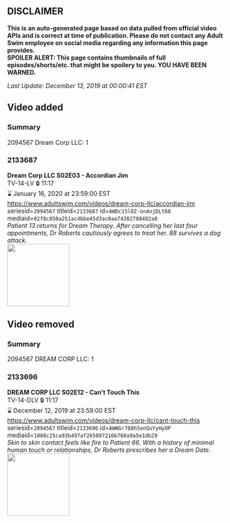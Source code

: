 ## DISCLAIMER
**This is an auto-generated page based on data pulled from official video APIs and is correct at time of publication. Please do not contact any Adult Swim employee on social media regarding any information this page provides.**  
**SPOILER ALERT: This page contains thumbnails of full episodes/shorts/etc. that might be spoilery to you. YOU HAVE BEEN WARNED.**  

_Last Update: December 13, 2019 at 00:00:41 EST_
## Video added
### Summary
2094567 Dream Corp LLC: 1  
### 2133687
**Dream Corp LLC S02E03 - Accordian Jim**  
TV-14-LV 🔒 11:17  
⌛ January 16, 2020 at 23:59:00 EST  
https://www.adultswim.com/videos/dream-corp-llc/accordian-jim  
seriesid=`2094567` titleid=`2133687` id=`AWDc15lOZ-onAnjDLt68` mediaid=`02f8c850a251ac4bbe45d3ac0aa74382788482a8`  
_Patient 13 returns for Dream Therapy. After cancelling her last four appointments, Dr Roberts cautiously agrees to treat her. 88 survives a dog attack._  
<a href="https://i.cdn.turner.com/adultswim/big/image-upload/thumbnails/thumb-2_image-154041275899616.jpg"><img src="https://i.cdn.turner.com/adultswim/big/image-upload/thumbnails/thumb-2_image-154041275899616.jpg" height="144px" /></a>
## Video removed
### Summary
2094567 DREAM CORP LLC: 1  
### 2133696
**DREAM CORP LLC S02E12 - Can't Touch This**  
TV-14-DLV 🔒 11:17  
⌛ December 12, 2019 at 23:59:00 EST  
https://www.adultswim.com/videos/dream-corp-llc/cant-touch-this  
seriesid=`2094567` titleid=`2133696` id=`AWWGr788h5enQuYyHyOP` mediaid=`1088c25ca93b497af265097216b760a9a5e1db29`  
_Skin to skin contact feels like fire to Patient 66. With a history of minimal human touch or relationships, Dr Roberts prescribes her a Dream Date._  
<a href="https://i.cdn.turner.com/adultswim/big/image-upload/thumbnails/thumb-2_image-15428372548979.jpg"><img src="https://i.cdn.turner.com/adultswim/big/image-upload/thumbnails/thumb-2_image-15428372548979.jpg" height="144px" /></a>

